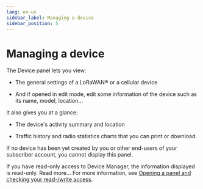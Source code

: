 ```yaml
---
lang: en-us
sidebar_label: Managing a device
sidebar_position: 5
---
```


# Managing a device

The Device panel lets you view:

- The general settings of a LoRaWAN® or a cellular device

- And if opened in edit mode, edit some information of the device such
  as its name, model, location\...

It also gives you at a glance:

- The device's activity summary and location

- Traffic history and radio statistics charts that you can print or
  download.

If no device has been yet created by you or other end-users of your
subscriber account, you cannot display this panel.

If you have read-only access to Device Manager, the information
displayed is read-only. Read more\... For more information, see [Opening a panel and checking your read-/write access](../use-interface.md#opening-a-panel-and-checking-your-read-write-access).

